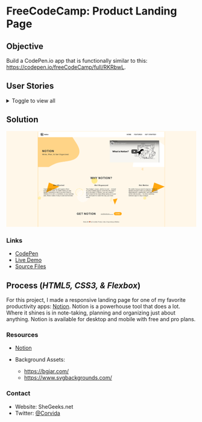 # FreeCodeCamp: Product Landing Page

## Objective
Build a CodePen.io app that is functionally similar to this: https://codepen.io/freeCodeCamp/full/RKRbwL.

## User Stories
<details><summary>Toggle to view all</summary>

1. My product landing page should have a header element with a corresponding id="header".

2. I can see an image within the header element with a corresponding id="header-img". A company logo would make a good image here.

3. Within the #header element I can see a nav element with a corresponding id="nav-bar".

4. I can see at least three clickable elements inside the nav element, each with the class nav-link.

5. When I click a .nav-link button in the nav element, I am taken to the corresponding section of the landing page.

6. I can watch an embedded product video with id="video".

7. My landing page has a form element with a corresponding id="form".

8. Within the form, there is an input field with id="email" where I can enter an email address.

9. The #email input field should have placeholder text to let the user know what the field is for.

10. The #email input field uses HTML5 validation to confirm that the entered text is an email address.

11. Within the form, there is a submit input with a corresponding id="submit".

12. When I click the #submit element, the email is submitted to a static page (use this mock URL: https://www.freecodecamp.com/email-submit).

13. The navbar should always be at the top of the viewport.

14. My product landing page should have at least one media query.

15. My product landing page should utilize CSS flexbox at least once.
</details> 

## Solution 
![Desktop view](desktop-ss.png)

### Links
- [CodePen](https://codepen.io/corvida/pen/bGqdQGX)
- [Live Demo](https://shegeeks.github.io/FreeCodeCamp-Projects/product-landing-page/)
- [Source Files](https://github.com/SheGeeks/FreeCodeCamp-Projects/tree/main/product-landing-page)

## Process (*HTML5, CSS3, & Flexbox*)
For this project, I made a responsive landing page for one of my favorite productivity apps: [Notion](https://notion.so). Notion is a powerhouse tool that does a lot. Where it shines is in note-taking, planning and organizing just about anything. Notion is available for desktop and mobile with free and pro plans.

### Resources
- [Notion](https://notion.so)

- Background Assets:
    - https://bgjar.com/
    - https://www.svgbackgrounds.com/

### Contact
- Website: SheGeeks.net
- Twitter: [@Corvida](https://www.twitter.com/corvida)
